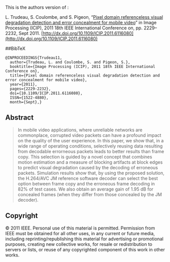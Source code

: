 This is the authors version of :

L. Trudeau, S. Coulombe, and S. Pigeon, “[Pixel domain referenceless visual degradation
detection and error concealment for mobile video](http://espace2.etsmtl.ca/4175/1/Coulombe%20S.%202011%204175%20Pixel%20domain%20referenceless%20visual%20degradation%20detection.pdf)” in Image Processing (ICIP), 2011 18th IEEE International Conference on, pp. 2229–2232, Sept 2011.
[http://dx.doi.org/10.1109/ICIP.2011.6116080](http://dx.doi.org/10.1109/ICIP.2011.6116080)

##BibTeX
```
@INPROCEEDINGS{Trudeau11, 
  author={Trudeau, L. and Coulombe, S. and Pigeon, S.}, 
  booktitle={Image Processing (ICIP), 2011 18th IEEE International Conference on}, 
  title={Pixel domain referenceless visual degradation detection and error concealment for mobile video}, 
  year={2011}, 
  pages={2229-2232}, 
  doi={10.1109/ICIP.2011.6116080}, 
  ISSN={1522-4880}, 
  month={Sept},}
```

## Abstract
> In mobile video applications, where unreliable networks are commonplace, corrupted video packets can have a profound impact on the quality of the user experience. In this paper, we show that, in a wide range of operating conditions, selectively reusing data resulting from decodable errorneous packets leads to better results than frame copy. This selection is guided by a novel concept that combines motion estimation and a measure of blocking artifacts at block edges to predict visual degradation caused by the decoding of erroneous packets. Simulation results show that, by using the proposed solution, the H.264/AVC JM reference software decoder can select the best option between frame copy and the erroneous frame decoding in 82% of test cases. We also obtain an average gain of 1.95 dB for concealed frames (when they differ from those concealed by the JM decoder).

## Copyright
© 2011 IEEE. Personal use of this material is permitted. Permission from IEEE must be
obtained for all other uses, in any current or future media, including
reprinting/republishing this material for advertising or promotional purposes, creating new
collective works, for resale or redistribution to servers or lists, or reuse of any copyrighted
component of this work in other works.
